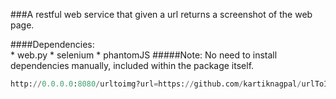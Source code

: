 ###A restful web service that given a url returns a screenshot of the web page.

####Dependencies:<br/>
    * web.py
    * selenium
    * phantomJS
#####Note: No need to install dependencies manually, included within the package itself.

```python
http://0.0.0.0:8080/urltoimg?url=https://github.com/kartiknagpal/urlToImage
```